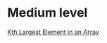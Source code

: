 # Medium level
[Kth Largest Element in an Array](https://leetcode.com/problems/kth-largest-element-in-an-array/)
